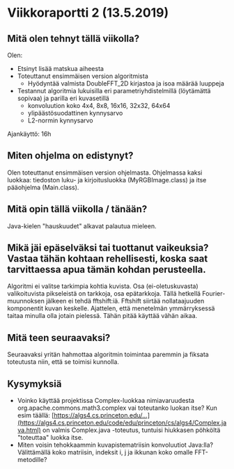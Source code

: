 
# Viikkoraportti 2 (13.5.2019)

## Mitä olen tehnyt tällä viikolla?

Olen:
* Etsinyt lisää matskua aiheesta
* Toteuttanut ensimmäisen version algoritmista
     * Hyödyntää valmista DoubleFFT_2D kirjastoa ja isoa määrää luuppeja
* Testannut algoritmia lukuisilla eri parametriyhdistelmillä (löytämättä sopivaa) ja parilla eri kuvasetillä
     * konvoluution koko 4x4, 8x8, 16x16, 32x32, 64x64
     * ylipäästösuodattinen kynnysarvo
     * L2-normin kynnysarvo

Ajankäyttö: 16h

## Miten ohjelma on edistynyt?

Olen toteuttanut ensimmäisen version ohjelmasta. Ohjelmassa kaksi luokkaa: tiedoston luku- ja kirjoitusluokka (MyRGBImage.class) ja itse pääohjelma (Main.class).

## Mitä opin tällä viikolla / tänään?

Java-kielen "hauskuudet" alkavat palautua mieleen. 

## Mikä jäi epäselväksi tai tuottanut vaikeuksia? Vastaa tähän kohtaan rehellisesti, koska saat tarvittaessa apua tämän kohdan perusteella.

Algoritmi ei valitse tarkimpia kohtia kuvista. Osa (ei-oletuskuvasta) valikoituvista pikseleistä on tarkkoja, osa epätarkkoja. Tällä hetkellä Fourier-muunnoksen jälkeen ei tehdä fftshift:iä. Fftshift siirtää nollataajuuden komponentit kuvan keskelle. Ajattelen, että menetelmän ymmärryksessä taitaa minulla olla jotain pielessä. Tähän pitää käyttää vähän aikaa. 

## Mitä teen seuraavaksi?

Seuraavaksi yritän hahmottaa algoritmin toimintaa paremmin ja fiksata toteutusta niin, että se toimisi kunnolla. 

## Kysymyksiä

* Voinko käyttää projektissa Complex-luokkaa nimiavaruudesta org.apache.commons.math3.complex vai toteutanko luokan itse? Kun esim täällä: [https://algs4.cs.princeton.edu/...](https://algs4.cs.princeton.edu/code/edu/princeton/cs/algs4/Complex.java.html) on valmis Complex.java -toteutus, tuntuisi hiukkasen pöhköltä "toteuttaa" luokka itse.
* Miten voisin tehokkaammin kuvapistematriisin konvoluutiot Java:lla? Välittämällä koko matriisin, indeksit i, j ja ikkunan koko omalle FFT-metodille?



